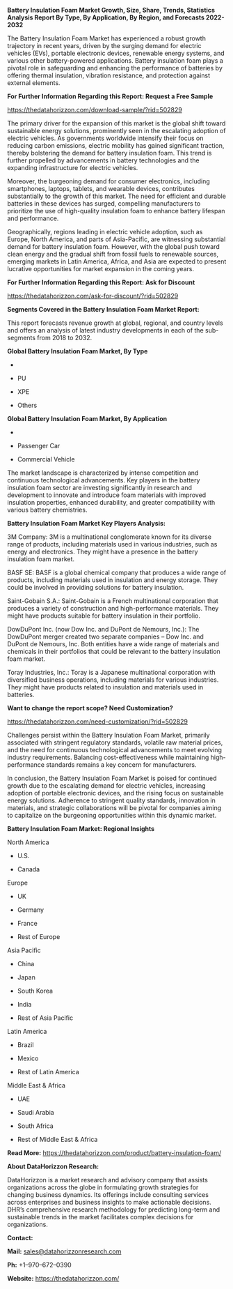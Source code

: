 **Battery Insulation Foam Market Growth, Size, Share, Trends, Statistics
Analysis Report By Type, By Application, By Region, and Forecasts
2022-2032**

The Battery Insulation Foam Market has experienced a robust growth
trajectory in recent years, driven by the surging demand for electric
vehicles (EVs), portable electronic devices, renewable energy systems,
and various other battery-powered applications. Battery insulation foam
plays a pivotal role in safeguarding and enhancing the performance of
batteries by offering thermal insulation, vibration resistance, and
protection against external elements.

**For Further Information Regarding this Report: Request a Free Sample**

<https://thedatahorizzon.com/download-sample/?rid=502829>

The primary driver for the expansion of this market is the global shift
toward sustainable energy solutions, prominently seen in the escalating
adoption of electric vehicles. As governments worldwide intensify their
focus on reducing carbon emissions, electric mobility has gained
significant traction, thereby bolstering the demand for battery
insulation foam. This trend is further propelled by advancements in
battery technologies and the expanding infrastructure for electric
vehicles.

Moreover, the burgeoning demand for consumer electronics, including
smartphones, laptops, tablets, and wearable devices, contributes
substantially to the growth of this market. The need for efficient and
durable batteries in these devices has surged, compelling manufacturers
to prioritize the use of high-quality insulation foam to enhance battery
lifespan and performance.

Geographically, regions leading in electric vehicle adoption, such as
Europe, North America, and parts of Asia-Pacific, are witnessing
substantial demand for battery insulation foam. However, with the global
push toward clean energy and the gradual shift from fossil fuels to
renewable sources, emerging markets in Latin America, Africa, and Asia
are expected to present lucrative opportunities for market expansion in
the coming years.

**For Further Information Regarding this Report: Ask for Discount**

<https://thedatahorizzon.com/ask-for-discount/?rid=502829>

**Segments Covered in the Battery Insulation Foam Market Report:**

This report forecasts revenue growth at global, regional, and country
levels and offers an analysis of latest industry developments in each of
the sub-segments from 2018 to 2032.

**Global Battery Insulation Foam Market, By Type**

-   

-   PU

-   XPE

-   Others

**Global Battery Insulation Foam Market, By Application**

-   

-   Passenger Car

-   Commercial Vehicle

The market landscape is characterized by intense competition and
continuous technological advancements. Key players in the battery
insulation foam sector are investing significantly in research and
development to innovate and introduce foam materials with improved
insulation properties, enhanced durability, and greater compatibility
with various battery chemistries.

**Battery Insulation Foam Market Key Players Analysis:**

3M Company: 3M is a multinational conglomerate known for its diverse
range of products, including materials used in various industries, such
as energy and electronics. They might have a presence in the battery
insulation foam market.

BASF SE: BASF is a global chemical company that produces a wide range of
products, including materials used in insulation and energy storage.
They could be involved in providing solutions for battery insulation.

Saint-Gobain S.A.: Saint-Gobain is a French multinational corporation
that produces a variety of construction and high-performance materials.
They might have products suitable for battery insulation in their
portfolio.

DowDuPont Inc. (now Dow Inc. and DuPont de Nemours, Inc.): The DowDuPont
merger created two separate companies – Dow Inc. and DuPont de Nemours,
Inc. Both entities have a wide range of materials and chemicals in their
portfolios that could be relevant to the battery insulation foam market.

Toray Industries, Inc.: Toray is a Japanese multinational corporation
with diversified business operations, including materials for various
industries. They might have products related to insulation and materials
used in batteries.

**Want to change the report scope? Need Customization?**

<https://thedatahorizzon.com/need-customization/?rid=502829>

Challenges persist within the Battery Insulation Foam Market, primarily
associated with stringent regulatory standards, volatile raw material
prices, and the need for continuous technological advancements to meet
evolving industry requirements. Balancing cost-effectiveness while
maintaining high-performance standards remains a key concern for
manufacturers.

In conclusion, the Battery Insulation Foam Market is poised for
continued growth due to the escalating demand for electric vehicles,
increasing adoption of portable electronic devices, and the rising focus
on sustainable energy solutions. Adherence to stringent quality
standards, innovation in materials, and strategic collaborations will be
pivotal for companies aiming to capitalize on the burgeoning
opportunities within this dynamic market.

**Battery Insulation Foam Market: Regional Insights**

North America

-   U.S.

-   Canada

Europe

-   UK

-   Germany

-   France

-   Rest of Europe

Asia Pacific

-   China

-   Japan

-   South Korea

-   India

-   Rest of Asia Pacific

Latin America

-   Brazil

-   Mexico

-   Rest of Latin America

Middle East & Africa

-   UAE

-   Saudi Arabia

-   South Africa

-   Rest of Middle East & Africa

**Read More:**
<https://thedatahorizzon.com/product/battery-insulation-foam/>

**About DataHorizzon Research:**

DataHorizzon is a market research and advisory company that assists
organizations across the globe in formulating growth strategies for
changing business dynamics. Its offerings include consulting services
across enterprises and business insights to make actionable decisions.
DHR’s comprehensive research methodology for predicting long-term and
sustainable trends in the market facilitates complex decisions for
organizations.

**Contact:**

**Mail:** <sales@datahorizzonresearch.com>

**Ph:** +1–970–672–0390

**Website:** <https://thedatahorizzon.com/>
